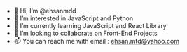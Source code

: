 - 👋 Hi, I’m @ehsanmdd
- 👀 I’m interested in JavaScript and Python
- 🌱 I’m currently learning JavaScript and React Library
- 💞️ I’m looking to collaborate on Front-End Projects
- 📫 You can reach me with email : ehsan.mtd@yahoo.com

<!---
ehsanmdd/ehsanmdd is a ✨ special ✨ repository because its `README.md` (this file) appears on your GitHub profile.
You can click the Preview link to take a look at your changes.
--->
